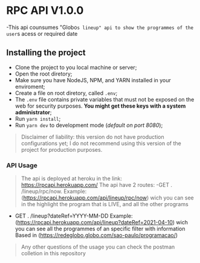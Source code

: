 # RPC API V1.0.0

-This api counsumes "Globo`s lineup" api to show the programmes of the user`s acess or required date

## Installing the project

- Clone the project to you local machine or server;
- Open the root diretory;
- Make sure you have NodeJS, NPM, and YARN installed in your enviroment;
- Create a file on root diretory, called `.env`;
- The `.env` file contains private variables that must not be exposed on the web for security purposes. **You might get these keys with a system administrator**;
- Run `yarn install`;
- Run `yarn dev` to development mode (_default on port 8080_);

> Disclaimer of liability: this version do not have production configurations yet; I do not recommend using this version of the project for production purposes.

### API Usage

> The api is deployed at heroku in the link: https://rpcapi.herokuapp.com/
> The api have 2 routes:
 -GET . /lineup/rpc/now.  Example:(https://rpcapi.herokuapp.com/api/lineup/rpc/now) wich you can see in the highlight the program that is LIVE, and all the other programs 
- GET . /lineup?dateRef=YYYY-MM-DD Example: (https://rpcapi.herokuapp.com/api/lineup?dateRef=2021-04-10)  wich you can see all the programmes of an specific filter with information Based in (https://redeglobo.globo.com/sao-paulo/programacao/)
> Any other questions of the usage  you can check the postman colletion in this repository

